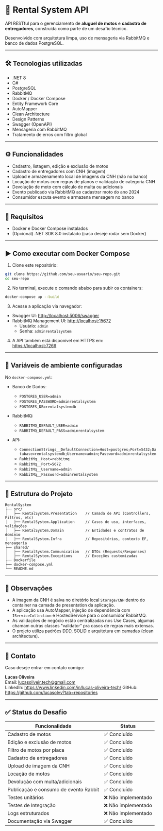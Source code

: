 
# 🚀 Rental System API

API RESTful para o gerenciamento de **aluguel de motos** e **cadastro de entregadores**, construída como parte de um desafio técnico.

Desenvolvido com arquitetura limpa, uso de mensageria via RabbitMQ e banco de dados PostgreSQL.

---

## 🛠 Tecnologias utilizadas

- .NET 8
- C#
- PostgreSQL
- RabbitMQ
- Docker / Docker Compose
- Entity Framework Core
- AutoMapper
- Clean Architecture
- Design Patterns
- Swagger (OpenAPI)
- Mensageria com RabbitMQ
- Tratamento de erros com filtro global

---

## ⚙️ Funcionalidades

- Cadastro, listagem, edição e exclusão de motos
- Cadastro de entregadores com CNH (imagem)
- Upload e armazenamento local de imagens da CNH (não no banco)
- Locação de motos com regras de planos e validação de categoria CNH
- Devolução de moto com cálculo de multa ou adicionais
- Evento publicado via RabbitMQ ao cadastrar moto do ano 2024
- Consumidor escuta evento e armazena mensagem no banco

---

## 🧪 Requisitos

- Docker e Docker Compose instalados
- (Opcional) .NET SDK 8.0 instalado (caso deseje rodar sem Docker)

---

## ▶️ Como executar com Docker Compose

1. Clone este repositório:

```bash
git clone https://github.com/seu-usuario/seu-repo.git
cd seu-repo
```

2. No terminal, execute o comando abaixo para subir os containers:

```bash
docker-compose up --build
```

3. Acesse a aplicação via navegador:

- Swagger UI: [http://localhost:5006/swagger](http://localhost:5006/swagger)
- RabbitMQ Management UI: [http://localhost:15672](http://localhost:15672)
  - Usuário: `admin`
  - Senha: `adminrentalsystem`

4. A API também está disponível em HTTPS em:  
[https://localhost:7266](https://localhost:7266)

---

## 🧾 Variáveis de ambiente configuradas

No `docker-compose.yml`:

- Banco de Dados:
  - `POSTGRES_USER=admin`
  - `POSTGRES_PASSWORD=adminrentalsystem`
  - `POSTGRES_DB=rentalsystemdb`

- RabbitMQ:
  - `RABBITMQ_DEFAULT_USER=admin`
  - `RABBITMQ_DEFAULT_PASS=adminrentalsystem`

- API:
  - `ConnectionStrings__DefaultConnection=Host=postgres;Port=5432;Database=rentalsystemdb;Username=admin;Password=adminrentalsystem`
  - `RabbitMq__Host=rabbitmq`
  - `RabbitMq__Port=5672`
  - `RabbitMq__Username=admin`
  - `RabbitMq__Password=adminrentalsystem`

---

## 📂 Estrutura do Projeto

```
RentalSystem
├── src/
│   ├── RentalSystem.Presentation    // Camada de API (Controllers, Filtros, etc)
│   ├── RentalSystem.Application     // Casos de uso, interfaces, validações
│   ├── RentalSystem.Domain          // Entidades e contratos de domínio
│   ├── RentalSystem.Infra           // Repositórios, contexto EF, mensageria
├── shared/
│   ├── RentalSystem.Communication   // DTOs (Requests/Responses)
│   ├── RentalSystem.Exceptions      // Exceções customizadas
├── Dockerfile
├── docker-compose.yml
└── README.md
```

---

## 📌 Observações

- A imagem da CNH é salva no diretório local `Storage/CNH` dentro do container na camada de presentation da aplicação.
- A aplicação usa AutoMapper, injeção de dependência com `IServiceCollection` e HostedService para o consumidor RabbitMQ.
- As validações de negócio estão centralizadas nos Use Cases, algumas chamam outras classes "validator" pra casos de regras mais extensas.
- O projeto utiliza padrões DDD, SOLID e arquitetura em camadas (clean architecture).

---

## 📧 Contato

Caso deseje entrar em contato comigo:

**Lucas Oliveira**  
Email: lucasoliveir.tech@gmail.com  
LinkedIn: https://www.linkedin.com/in/lucas-oliveira-tech/
GitHub: https://github.com/lucasolvv?tab=repositories

---

## ✅ Status do Desafio

| Funcionalidade                          | Status     |
|----------------------------------------|------------|
| Cadastro de motos                      | ✅ Concluído |
| Edição e exclusão de motos             | ✅ Concluído |
| Filtro de motos por placa              | ✅ Concluído |
| Cadastro de entregadores               | ✅ Concluído |
| Upload de imagem da CNH                | ✅ Concluído |
| Locação de motos                       | ✅ Concluído |
| Devolução com multa/adicionais         | ✅ Concluído |
| Publicação e consumo de evento Rabbit  | ✅ Concluído |
| Testes unitários                       | ❌ Não implementado |
| Testes de Integração                       | ❌ Não implementado |
| Logs estruturados                      | ❌ Não implementado |
| Documentação via Swagger               | ✅ Concluído |
